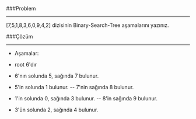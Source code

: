 ###Problem

<hr>

[7,5,1,8,3,6,0,9,4,2] dizisinin Binary-Search-Tree aşamalarını yazınız.

###Çözüm

<hr>

- Aşamalar:

- root 6'dır

- 6'nın solunda 5, sağında 7 bulunur.
- 5'in solunda 1 bulunur. -- 7'nin sağında 8 bulunur.
- 1'in solunda 0, sağında 3 bulunur. -- 8'in sağında 9 bulunur.
- 3'ün solunda 2, sağında 4 bulunur.
